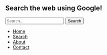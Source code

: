 <!DOCTYPE html>
<html lang="tr">
<head>
    <meta charset="UTF-8">
    <meta name="viewport" content="width=device-width, initial-scale=1.0">
    <title>Google</title>
</head>
<body>
    <head>
        <img src="1_page-0001.jpg" alt="">
        <h2>Search the web using Google!</h2>
        <body>
            <input type="text" name="q" placeholder="Search...">
            <button type="submit">Search</button>
        </body>
     </head>
    <nav>
        <ul>
            <li><a href="#">Home</a></li>
            <li><a href="#">Search</a></li>
            <li><a href="#">About</a></li>
            <li><a href="#">Contact</a></li>
        </ul>
    </nav>


</body>
</html>
